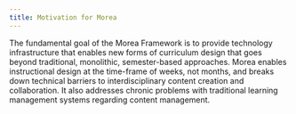 ```yaml
---
title: Motivation for Morea
---
```


The fundamental goal of the Morea Framework is to provide technology infrastructure that enables new forms of curriculum design that goes beyond traditional, monolithic, semester-based approaches. Morea enables instructional design at the time-frame of weeks, not months, and breaks down technical barriers to interdisciplinary content creation and collaboration. It also addresses chronic problems with traditional learning management systems regarding content management.
